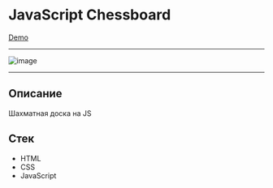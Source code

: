 # JavaScript Chessboard
[Demo](https://anmeshkov.github.io/chessboard-js/)

___
![image](https://github.com/anmeshkov/chessboard-js/assets/97451331/c7b6b5e6-ac7d-4a45-90b2-cbeb5e9b4d31)

___

## Описание
Шахматная доска на JS

## Стек
- HTML
- CSS
- JavaScript
